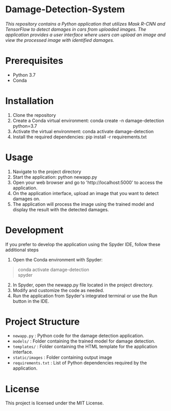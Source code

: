 # Damage-Detection-System
###### This repository contains a Python application that utilizes Mask R-CNN and TensorFlow to detect damages in cars from uploaded images. The application provides a user interface where users can upload an image and view the processed image with identified damages.

# Prerequisites
* Python 3.7   
* Conda  

# Installation
1. Clone the repository
2. Create a Conda virtual environment: conda create -n damage-detection python=3.7
4. Activate the virtual environment: conda activate damage-detection
5. Install the required dependencies: pip install -r requirements.txt

# Usage
1. Navigate to the project directory  
2. Start the application: python newapp.py  
3. Open your web browser and go to 'http://localhost:5000' to access the application.  
4. On the application interface, upload an image that you want to detect damages on.  
5. The application will process the image using the trained model and display the result with the detected damages.

# Development
If you prefer to develop the application using the Spyder IDE, follow these additional steps

1. Open the Conda environment with Spyder:  
> conda activate damage-detection  
> spyder
2. In Spyder, open the newapp.py file located in the project directory.
3. Modify and customize the code as needed.
4. Run the application from Spyder's integrated terminal or use the Run button in the IDE.

# Project Structure
* `newapp.py` : Python code for the damage detection application.  
* `models/` : Folder containing the trained model for damage detection.  
* `templates/` : Folder containing the HTML template for the application interface.  
* `static/images` : Folder containing output image
* `requirements.txt` : List of Python dependencies required by the application.

# License
This project is licensed under the MIT License.
